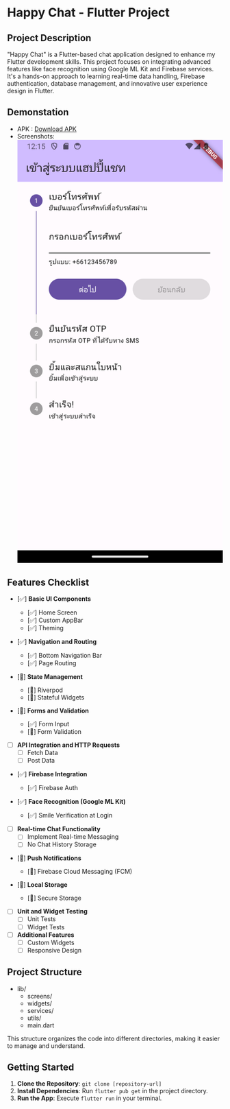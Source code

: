 # Happy Chat - Flutter Project

## Project Description

"Happy Chat" is a Flutter-based chat application designed to enhance my Flutter development skills. This project focuses on integrating advanced features like face recognition using Google ML Kit and Firebase services. It's a hands-on approach to learning real-time data handling, Firebase authentication, database management, and innovative user experience design in Flutter.

## Demonstation
- APK : [Download APK](./demo/apk/happy-chat-demo.apk)
- Screenshots:
![Screenshot](./demo/images/Screenshot_1.png)

## Features Checklist

- [✅] **Basic UI Components**
  - [✅] Home Screen
  - [✅] Custom AppBar
  - [✅] Theming

- [✅] **Navigation and Routing**
  - [✅] Bottom Navigation Bar
  - [✅] Page Routing

- [🚧] **State Management**
  - [🚧] Riverpod
  - [🚧] Stateful Widgets

- [🚧] **Forms and Validation**
  - [✅] Form Input
  - [🚧] Form Validation

- [ ] **API Integration and HTTP Requests**
  - [ ] Fetch Data
  - [ ] Post Data

- [✅] **Firebase Integration**
  - [✅] Firebase Auth


- [✅] **Face Recognition (Google ML Kit)**
  - [✅] Smile Verification at Login

- [ ] **Real-time Chat Functionality**
  - [ ] Implement Real-time Messaging
  - [ ] No Chat History Storage

- [🚧] **Push Notifications**
  - [🚧] Firebase Cloud Messaging (FCM)

- [🚧] **Local Storage**
  - [🚧] Secure Storage

- [ ] **Unit and Widget Testing**
  - [ ] Unit Tests
  - [ ] Widget Tests

- [ ] **Additional Features**
  - [ ] Custom Widgets
  - [ ] Responsive Design

## Project Structure
- lib/
    - screens/
    - widgets/
    - services/
    - utils/
    - main.dart

This structure organizes the code into different directories, making it easier to manage and understand.

## Getting Started

1. **Clone the Repository**: `git clone [repository-url]`
2. **Install Dependencies**: Run `flutter pub get` in the project directory.
3. **Run the App**: Execute `flutter run` in your terminal.

